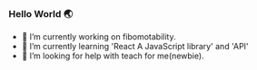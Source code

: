 ### Hello World 🌏

- 🔭 I’m currently working on fibomotability.
- 🌱 I’m currently learning 'React A JavaScript library' and 'API'
- 🤔 I’m looking for help with teach for me(newbie).

<!--
### Hi there 👋
**Phoptorn/phoptorn** is a ✨ _special_ ✨ repository because its `README.md` (this file) appears on your GitHub profile.

Here are some ideas to get you started:

- 🔭 I’m currently working on ...
- 🌱 I’m currently learning ...
- 👯 I’m looking to collaborate on ...
- 🤔 I’m looking for help with ...
- 💬 Ask me about ...
- 📫 How to reach me: ...
- 😄 Pronouns: ...
- ⚡ Fun fact: ...
-->
